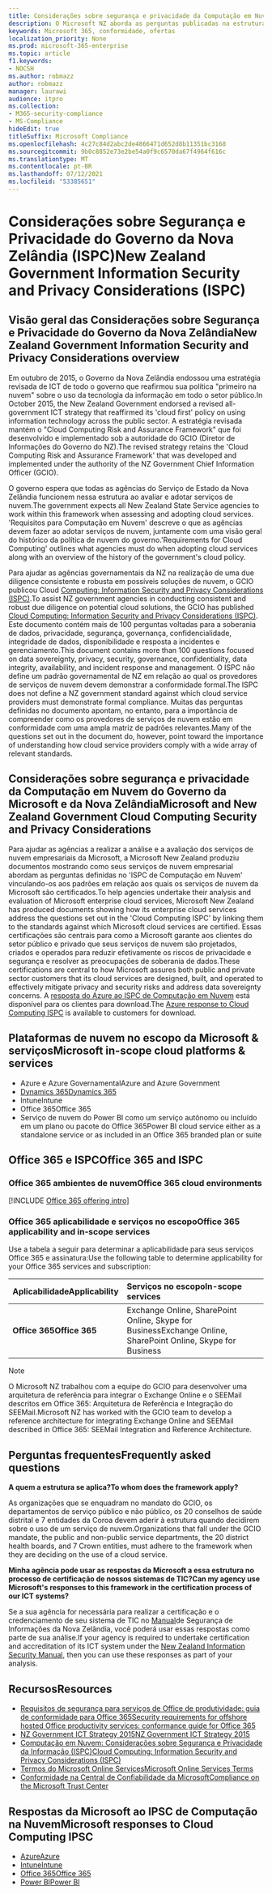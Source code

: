 ```yaml
---
title: Considerações sobre segurança e privacidade da Computação em Nuvem do Governo da Nova Zelândia
description: O Microsoft NZ aborda as perguntas publicadas na estrutura de computação em nuvem da Nova Zelândia.
keywords: Microsoft 365, conformidade, ofertas
localization_priority: None
ms.prod: microsoft-365-enterprise
ms.topic: article
f1.keywords:
- NOCSH
ms.author: robmazz
author: robmazz
manager: laurawi
audience: itpro
ms.collection:
- M365-security-compliance
- MS-Compliance
hideEdit: true
titleSuffix: Microsoft Compliance
ms.openlocfilehash: 4c27c84d2abc2de4866471d652d8b11351bc3168
ms.sourcegitcommit: 9b0c8852e73e2be54a0f9c6570da67f4964f616c
ms.translationtype: MT
ms.contentlocale: pt-BR
ms.lasthandoff: 07/12/2021
ms.locfileid: "53385651"
---
```

# <a name="new-zealand-government-information-security-and-privacy-considerations-ispc"></a><span data-ttu-id="01673-104">Considerações sobre Segurança e Privacidade do Governo da Nova Zelândia (ISPC)</span><span class="sxs-lookup"><span data-stu-id="01673-104">New Zealand Government Information Security and Privacy Considerations (ISPC)</span></span>

## <a name="new-zealand-government-information-security-and-privacy-considerations-overview"></a><span data-ttu-id="01673-105">Visão geral das Considerações sobre Segurança e Privacidade do Governo da Nova Zelândia</span><span class="sxs-lookup"><span data-stu-id="01673-105">New Zealand Government Information Security and Privacy Considerations overview</span></span>

<span data-ttu-id="01673-106">Em outubro de 2015, o Governo da Nova Zelândia endossou uma estratégia revisada de ICT de todo o governo que reafirmou sua política "primeiro na nuvem" sobre o uso da tecnologia da informação em todo o setor público.</span><span class="sxs-lookup"><span data-stu-id="01673-106">In October 2015, the New Zealand Government endorsed a revised all-government ICT strategy that reaffirmed its 'cloud first' policy on using information technology across the public sector.</span></span> <span data-ttu-id="01673-107">A estratégia revisada mantém o "Cloud Computing Risk and Assurance Framework" que foi desenvolvido e implementado sob a autoridade do GCIO (Diretor de Informações do Governo do NZ).</span><span class="sxs-lookup"><span data-stu-id="01673-107">The revised strategy retains the 'Cloud Computing Risk and Assurance Framework' that was developed and implemented under the authority of the NZ Government Chief Information Officer (GCIO).</span></span>

<span data-ttu-id="01673-108">O governo espera que todas as agências do Serviço de Estado da Nova Zelândia funcionem nessa estrutura ao avaliar e adotar serviços de nuvem.</span><span class="sxs-lookup"><span data-stu-id="01673-108">The government expects all New Zealand State Service agencies to work within this framework when assessing and adopting cloud services.</span></span> <span data-ttu-id="01673-109">'Requisitos para Computação em Nuvem' descreve o que as agências devem fazer ao adotar serviços de nuvem, juntamente com uma visão geral do histórico da política de nuvem do governo.</span><span class="sxs-lookup"><span data-stu-id="01673-109">'Requirements for Cloud Computing' outlines what agencies must do when adopting cloud services along with an overview of the history of the government's cloud policy.</span></span>

<span data-ttu-id="01673-110">Para ajudar as agências governamentais da NZ na realização de uma due diligence consistente e robusta em possíveis soluções de nuvem, o GCIO publicou Cloud [Computing: Information Security and Privacy Considerations (ISPC)](https://www.digital.govt.nz/dmsdocument/1~cloud-computing-information-security-and-privacy-considerations/html).</span><span class="sxs-lookup"><span data-stu-id="01673-110">To assist NZ government agencies in conducting consistent and robust due diligence on potential cloud solutions, the GCIO has published [Cloud Computing: Information Security and Privacy Considerations (ISPC)](https://www.digital.govt.nz/dmsdocument/1~cloud-computing-information-security-and-privacy-considerations/html).</span></span> <span data-ttu-id="01673-111">Este documento contém mais de 100 perguntas voltadas para a soberania de dados, privacidade, segurança, governança, confidencialidade, integridade de dados, disponibilidade e resposta a incidentes e gerenciamento.</span><span class="sxs-lookup"><span data-stu-id="01673-111">This document contains more than 100 questions focused on data sovereignty, privacy, security, governance, confidentiality, data integrity, availability, and incident response and management.</span></span> <span data-ttu-id="01673-112">O ISPC não define um padrão governamental de NZ em relação ao qual os provedores de serviços de nuvem devem demonstrar a conformidade formal.</span><span class="sxs-lookup"><span data-stu-id="01673-112">The ISPC does not define a NZ government standard against which cloud service providers must demonstrate formal compliance.</span></span> <span data-ttu-id="01673-113">Muitas das perguntas definidas no documento apontam, no entanto, para a importância de compreender como os provedores de serviços de nuvem estão em conformidade com uma ampla matriz de padrões relevantes.</span><span class="sxs-lookup"><span data-stu-id="01673-113">Many of the questions set out in the document do, however, point toward the importance of understanding how cloud service providers comply with a wide array of relevant standards.</span></span>

## <a name="microsoft-and-new-zealand-government-cloud-computing-security-and-privacy-considerations"></a><span data-ttu-id="01673-114">Considerações sobre segurança e privacidade da Computação em Nuvem do Governo da Microsoft e da Nova Zelândia</span><span class="sxs-lookup"><span data-stu-id="01673-114">Microsoft and New Zealand Government Cloud Computing Security and Privacy Considerations</span></span>

<span data-ttu-id="01673-115">Para ajudar as agências a realizar a análise e a avaliação dos serviços de nuvem empresariais da Microsoft, a Microsoft New Zealand produziu documentos mostrando como seus serviços de nuvem empresarial abordam as perguntas definidas no 'ISPC de Computação em Nuvem' vinculando-os aos padrões em relação aos quais os serviços de nuvem da Microsoft são certificados.</span><span class="sxs-lookup"><span data-stu-id="01673-115">To help agencies undertake their analysis and evaluation of Microsoft enterprise cloud services, Microsoft New Zealand has produced documents showing how its enterprise cloud services address the questions set out in the 'Cloud Computing ISPC' by linking them to the standards against which Microsoft cloud services are certified.</span></span> <span data-ttu-id="01673-116">Essas certificações são centrais para como a Microsoft garante aos clientes do setor público e privado que seus serviços de nuvem são projetados, criados e operados para reduzir efetivamente os riscos de privacidade e segurança e resolver as preocupações de soberania de dados.</span><span class="sxs-lookup"><span data-stu-id="01673-116">These certifications are central to how Microsoft assures both public and private sector customers that its cloud services are designed, built, and operated to effectively mitigate privacy and security risks and address data sovereignty concerns.</span></span> <span data-ttu-id="01673-117">A [resposta do Azure ao ISPC de Computação em Nuvem](https://azure.microsoft.com/resources/microsoft-azure-response-to-nz-gcio-cloud-computing-information-security-privacy-considerations/) está disponível para os clientes para download.</span><span class="sxs-lookup"><span data-stu-id="01673-117">The [Azure response to Cloud Computing ISPC](https://azure.microsoft.com/resources/microsoft-azure-response-to-nz-gcio-cloud-computing-information-security-privacy-considerations/) is available to customers for download.</span></span>

## <a name="microsoft-in-scope-cloud-platforms--services"></a><span data-ttu-id="01673-118">Plataformas de nuvem no escopo da Microsoft & serviços</span><span class="sxs-lookup"><span data-stu-id="01673-118">Microsoft in-scope cloud platforms & services</span></span>

- <span data-ttu-id="01673-119">Azure e Azure Governamental</span><span class="sxs-lookup"><span data-stu-id="01673-119">Azure and Azure Government</span></span>
- [<span data-ttu-id="01673-120">Dynamics 365</span><span class="sxs-lookup"><span data-stu-id="01673-120">Dynamics 365</span></span>](https://aka.ms/d365-compliance-list)
- <span data-ttu-id="01673-121">Intune</span><span class="sxs-lookup"><span data-stu-id="01673-121">Intune</span></span>
- <span data-ttu-id="01673-122">Office 365</span><span class="sxs-lookup"><span data-stu-id="01673-122">Office 365</span></span>
- <span data-ttu-id="01673-123">Serviço de nuvem do Power BI como um serviço autônomo ou incluído em um plano ou pacote do Office 365</span><span class="sxs-lookup"><span data-stu-id="01673-123">Power BI cloud service either as a standalone service or as included in an Office 365 branded plan or suite</span></span>

## <a name="office-365-and-ispc"></a><span data-ttu-id="01673-124">Office 365 e ISPC</span><span class="sxs-lookup"><span data-stu-id="01673-124">Office 365 and ISPC</span></span>

### <a name="office-365-cloud-environments"></a><span data-ttu-id="01673-125">Office 365 ambientes de nuvem</span><span class="sxs-lookup"><span data-stu-id="01673-125">Office 365 cloud environments</span></span>

[!INCLUDE [Office 365 offering intro](../includes/o365-offering-introduction.md)]

### <a name="office-365-applicability-and-in-scope-services"></a><span data-ttu-id="01673-126">Office 365 aplicabilidade e serviços no escopo</span><span class="sxs-lookup"><span data-stu-id="01673-126">Office 365 applicability and in-scope services</span></span>

<span data-ttu-id="01673-127">Use a tabela a seguir para determinar a aplicabilidade para seus serviços Office 365 e assinatura:</span><span class="sxs-lookup"><span data-stu-id="01673-127">Use the following table to determine applicability for your Office 365 services and subscription:</span></span>

| <span data-ttu-id="01673-128">**Aplicabilidade**</span><span class="sxs-lookup"><span data-stu-id="01673-128">**Applicability**</span></span> | <span data-ttu-id="01673-129">**Serviços no escopo**</span><span class="sxs-lookup"><span data-stu-id="01673-129">**In-scope services**</span></span> |
|:------------------|:----------------------|
| <span data-ttu-id="01673-130">**Office 365**</span><span class="sxs-lookup"><span data-stu-id="01673-130">**Office 365**</span></span> | <span data-ttu-id="01673-131">Exchange Online, SharePoint Online, Skype for Business</span><span class="sxs-lookup"><span data-stu-id="01673-131">Exchange Online, SharePoint Online, Skype for Business</span></span> |

>[!Note]
><span data-ttu-id="01673-132">O Microsoft NZ trabalhou com a equipe do GCIO para desenvolver uma arquitetura de referência para integrar o Exchange Online e o SEEMail descritos em Office 365: Arquitetura de Referência e Integração do SEEMail.</span><span class="sxs-lookup"><span data-stu-id="01673-132">Microsoft NZ has worked with the GCIO team to develop a reference architecture for integrating Exchange Online and SEEMail described in Office 365: SEEMail Integration and Reference Architecture.</span></span>

## <a name="frequently-asked-questions"></a><span data-ttu-id="01673-133">Perguntas frequentes</span><span class="sxs-lookup"><span data-stu-id="01673-133">Frequently asked questions</span></span>

<span data-ttu-id="01673-134">**A quem a estrutura se aplica?**</span><span class="sxs-lookup"><span data-stu-id="01673-134">**To whom does the framework apply?**</span></span>

<span data-ttu-id="01673-135">As organizações que se enquadram no mandato do GCIO, os departamentos de serviço público e não público, os 20 conselhos de saúde distrital e 7 entidades da Coroa devem aderir à estrutura quando decidirem sobre o uso de um serviço de nuvem.</span><span class="sxs-lookup"><span data-stu-id="01673-135">Organizations that fall under the GCIO mandate, the public and non-public service departments, the 20 district health boards, and 7 Crown entities, must adhere to the framework when they are deciding on the use of a cloud service.</span></span>

<span data-ttu-id="01673-136">**Minha agência pode usar as respostas da Microsoft a essa estrutura no processo de certificação de nossos sistemas de TIC?**</span><span class="sxs-lookup"><span data-stu-id="01673-136">**Can my agency use Microsoft's responses to this framework in the certification process of our ICT systems?**</span></span>

<span data-ttu-id="01673-137">Se a sua agência for necessária para realizar a certificação e o credenciamento de seu sistema de TIC no [Manual](https://go.microsoft.com/fwlink/p/?linkid=2099496)de Segurança de Informações da Nova Zelândia, você poderá usar essas respostas como parte de sua análise.</span><span class="sxs-lookup"><span data-stu-id="01673-137">If your agency is required to undertake certification and accreditation of its ICT system under the [New Zealand Information Security Manual](https://go.microsoft.com/fwlink/p/?linkid=2099496), then you can use these responses as part of your analysis.</span></span>

## <a name="resources"></a><span data-ttu-id="01673-138">Recursos</span><span class="sxs-lookup"><span data-stu-id="01673-138">Resources</span></span>

- [<span data-ttu-id="01673-139">Requisitos de segurança para serviços de Office de produtividade: guia de conformidade para Office 365</span><span class="sxs-lookup"><span data-stu-id="01673-139">Security requirements for offshore hosted Office productivity services: conformance guide for Office 365</span></span>](https://aka.ms/o365-gcio-conformance-guidance)
- [<span data-ttu-id="01673-140">NZ Government ICT Strategy 2015</span><span class="sxs-lookup"><span data-stu-id="01673-140">NZ Government ICT Strategy 2015</span></span>](https://www.ict.govt.nz/strategy-and-action-plan/strategy/)
- [<span data-ttu-id="01673-141">Computação em Nuvem: Considerações sobre Segurança e Privacidade da Informação (ISPC)</span><span class="sxs-lookup"><span data-stu-id="01673-141">Cloud Computing: Information Security and Privacy Considerations (ISPC)</span></span>](https://www.digital.govt.nz/standards-and-guidance/technology-and-architecture/cloud-services/)
- [<span data-ttu-id="01673-142">Termos do Microsoft Online Services</span><span class="sxs-lookup"><span data-stu-id="01673-142">Microsoft Online Services Terms</span></span>](https://aka.ms/Online-Services-Terms)
- [<span data-ttu-id="01673-143">Conformidade na Central de Confiabilidade da Microsoft</span><span class="sxs-lookup"><span data-stu-id="01673-143">Compliance on the Microsoft Trust Center</span></span>](https://www.microsoft.com/trust-center/compliance/compliance-overview)

## <a name="microsoft-responses-to-cloud-computing-ipsc"></a><span data-ttu-id="01673-144">Respostas da Microsoft ao IPSC de Computação na Nuvem</span><span class="sxs-lookup"><span data-stu-id="01673-144">Microsoft responses to Cloud Computing IPSC</span></span>

- [<span data-ttu-id="01673-145">Azure</span><span class="sxs-lookup"><span data-stu-id="01673-145">Azure</span></span>](https://aka.ms/Azure-NZ-response)
- [<span data-ttu-id="01673-146">Intune</span><span class="sxs-lookup"><span data-stu-id="01673-146">Intune</span></span>](https://aka.ms/Intune-NZ-response)
- [<span data-ttu-id="01673-147">Office 365</span><span class="sxs-lookup"><span data-stu-id="01673-147">Office 365</span></span>](https://aka.ms/O365-NZ-Response)
- [<span data-ttu-id="01673-148">Power BI</span><span class="sxs-lookup"><span data-stu-id="01673-148">Power BI</span></span>](https://download.microsoft.com/download/5/1/7/51726B9B-2E76-49C4-9D4F-A36BF025CB93/Response-to-GCIO-105-questions-Power-BI.pdf)
